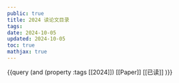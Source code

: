 ```yaml
---
public: true
title: 2024 读论文目录
tags:
date: 2024-10-05
updated: 2024-10-05
toc: true
mathjax: true
---
```


{{query (and (property :tags [[2024]]) [[Paper]] [[已读]] )}}


